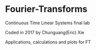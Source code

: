 # Fourier-Transforms
Continuous Time Linear Systems final lab

Coded in 2017 by Chunguang(Eric) Xie

Applications, calculations and plots for FT
